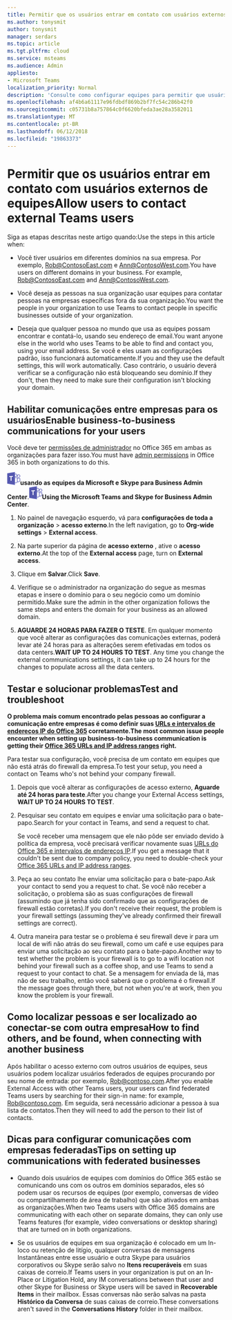 ```yaml
---
title: Permitir que os usuários entrar em contato com usuários externos de equipes
ms.author: tonysmit
author: tonysmit
manager: serdars
ms.topic: article
ms.tgt.pltfrm: cloud
ms.service: msteams
ms.audience: Admin
appliesto:
- Microsoft Teams
localization_priority: Normal
description: 'Consulte como configurar equipes para permitir que usuários falar com usuários de outra organização ou deixar que fora talk contatos a eles. '
ms.openlocfilehash: af4b6a61117e96fdbdf869b2bf7fc54c286b42f0
ms.sourcegitcommit: c05731b8a757864c0f6620bfeda3ae28a3582011
ms.translationtype: MT
ms.contentlocale: pt-BR
ms.lasthandoff: 06/12/2018
ms.locfileid: "19863373"
---
```

# <a name="allow-users-to-contact-external-teams-users"></a><span data-ttu-id="c18b3-103">Permitir que os usuários entrar em contato com usuários externos de equipes</span><span class="sxs-lookup"><span data-stu-id="c18b3-103">Allow users to contact external Teams users</span></span>
  
<span data-ttu-id="c18b3-104">Siga as etapas descritas neste artigo quando:</span><span class="sxs-lookup"><span data-stu-id="c18b3-104">Use the steps in this article when:</span></span>
  
- <span data-ttu-id="c18b3-p101">Você tiver usuários em diferentes domínios na sua empresa. Por exemplo, Rob@ContosoEast.com e Ann@ContosoWest.com.</span><span class="sxs-lookup"><span data-stu-id="c18b3-p101">You have users on different domains in your business. For example, Rob@ContosoEast.com and Ann@ContosoWest.com.</span></span>
    
- <span data-ttu-id="c18b3-107">Você deseja as pessoas na sua organização usar equipes para contatar pessoas na empresas específicas fora da sua organização.</span><span class="sxs-lookup"><span data-stu-id="c18b3-107">You want the people in your organization to use Teams to contact people in specific businesses outside of your organization.</span></span>
    
- <span data-ttu-id="c18b3-108">Deseja que qualquer pessoa no mundo que usa as equipes possam encontrar e contatá-lo, usando seu endereço de email.</span><span class="sxs-lookup"><span data-stu-id="c18b3-108">You want anyone else in the world who uses Teams to be able to find and contact you, using your email address.</span></span> <span data-ttu-id="c18b3-109">Se você e eles usam as configurações padrão, isso funcionará automaticamente.</span><span class="sxs-lookup"><span data-stu-id="c18b3-109">If you and they use the default settings, this will work automatically.</span></span> <span data-ttu-id="c18b3-110">Caso contrário, o usuário deverá verificar se a configuração não está bloqueando seu domínio.</span><span class="sxs-lookup"><span data-stu-id="c18b3-110">If they don't, then they need to make sure their configuration isn't blocking your domain.</span></span>
    
## <a name="enable-business-to-business-communications-for-your-users"></a><span data-ttu-id="c18b3-111">Habilitar comunicações entre empresas para os usuários</span><span class="sxs-lookup"><span data-stu-id="c18b3-111">Enable business-to-business communications for your users</span></span>
<span data-ttu-id="c18b3-112"><a name="bk_preview"> </a></span><span class="sxs-lookup"><span data-stu-id="c18b3-112"></span></span>

<span data-ttu-id="c18b3-113">Você deve ter [permissões de administrador](https://support.office.com/article/da585eea-f576-4f55-a1e0-87090b6aaa9d) no Office 365 em ambas as organizações para fazer isso.</span><span class="sxs-lookup"><span data-stu-id="c18b3-113">You must have [admin permissions](https://support.office.com/article/da585eea-f576-4f55-a1e0-87090b6aaa9d) in Office 365 in both organizations to do this.</span></span>

<span data-ttu-id="c18b3-114">![as equipes-30x30.png logotipo](media/teams-logo-30x30.png)**usando as equipes da Microsoft e Skype para Business Admin Center**.</span><span class="sxs-lookup"><span data-stu-id="c18b3-114">![teams-logo-30x30.png](media/teams-logo-30x30.png)**Using the Microsoft Teams and Skype for Business Admin Center**.</span></span>
1. <span data-ttu-id="c18b3-115">No painel de navegação esquerdo, vá para **configurações de toda a organização** > **acesso externo**.</span><span class="sxs-lookup"><span data-stu-id="c18b3-115">In the left navigation, go to **Org-wide settings** > **External access**.</span></span> 

2. <span data-ttu-id="c18b3-116">Na parte superior da página de **acesso externo** , ative o **acesso externo**.</span><span class="sxs-lookup"><span data-stu-id="c18b3-116">At the top of the **External access** page, turn on **External access**.</span></span> 

3. <span data-ttu-id="c18b3-117">Clique em **Salvar**.</span><span class="sxs-lookup"><span data-stu-id="c18b3-117">Click **Save**.</span></span> 

4. <span data-ttu-id="c18b3-118">Verifique se o administrador na organização do segue as mesmas etapas e insere o domínio para o seu negócio como um domínio permitido.</span><span class="sxs-lookup"><span data-stu-id="c18b3-118">Make sure the admin in the other organization follows the same steps and enters the domain for your business as an allowed domain.</span></span>
 
5. <span data-ttu-id="c18b3-p103">**AGUARDE 24 HORAS PARA FAZER O TESTE**. Em qualquer momento que você alterar as configurações das comunicações externas, poderá levar até 24 horas para as alterações serem efetivadas em todos os data centers.</span><span class="sxs-lookup"><span data-stu-id="c18b3-p103">**WAIT UP TO 24 HOURS TO TEST**. Any time you change the external communications settings, it can take up to 24 hours for the changes to populate across all the data centers.</span></span>

  
## <a name="test-and-troubleshoot"></a><span data-ttu-id="c18b3-121">Testar e solucionar problemas</span><span class="sxs-lookup"><span data-stu-id="c18b3-121">Test and troubleshoot</span></span>
<span data-ttu-id="c18b3-122"><a name="bk_preview"> </a></span><span class="sxs-lookup"><span data-stu-id="c18b3-122"></span></span>

 <span data-ttu-id="c18b3-123">**O problema mais comum encontrado pelas pessoas ao configurar a comunicação entre empresas é como definir suas [URLs e intervalos de endereços IP do Office 365](https://docs.microsoft.com/en-us/microsoftteams/office-365-urls-ip-address-ranges) corretamente.**</span><span class="sxs-lookup"><span data-stu-id="c18b3-123">**The most common issue people encounter when setting up business-to-business communication is getting their [Office 365 URLs and IP address ranges](https://docs.microsoft.com/en-us/microsoftteams/office-365-urls-ip-address-ranges) right.**</span></span>
  
<span data-ttu-id="c18b3-124">Para testar sua configuração, você precisa de um contato em equipes que não está atrás do firewall da empresa.</span><span class="sxs-lookup"><span data-stu-id="c18b3-124">To test your setup, you need a contact on Teams who's not behind your company firewall.</span></span>
  
1. <span data-ttu-id="c18b3-125">Depois que você alterar as configurações de acesso externo, **Aguarde até 24 horas para teste**.</span><span class="sxs-lookup"><span data-stu-id="c18b3-125">After you change your External Access settings, **WAIT UP TO 24 HOURS TO TEST**.</span></span>
    
2. <span data-ttu-id="c18b3-126">Pesquisar seu contato em equipes e enviar uma solicitação para o bate-papo.</span><span class="sxs-lookup"><span data-stu-id="c18b3-126">Search for your contact in Teams, and send a request to chat.</span></span>
    
    <span data-ttu-id="c18b3-127">Se você receber uma mensagem que ele não pôde ser enviado devido à política da empresa, você precisará verificar novamente suas [URLs do Office 365 e intervalos de endereços IP](https://docs.microsoft.com/en-us/microsoftteams/office-365-urls-ip-address-ranges).</span><span class="sxs-lookup"><span data-stu-id="c18b3-127">If you get a message that it couldn't be sent due to company policy, you need to double-check your [Office 365 URLs and IP address ranges](https://docs.microsoft.com/en-us/microsoftteams/office-365-urls-ip-address-ranges).</span></span>
    
3. <span data-ttu-id="c18b3-128">Peça ao seu contato lhe enviar uma solicitação para o bate-papo.</span><span class="sxs-lookup"><span data-stu-id="c18b3-128">Ask your contact to send you a request to chat.</span></span> <span data-ttu-id="c18b3-129">Se você não receber a solicitação, o problema são as suas configurações de firewall (assumindo que já tenha sido confirmado que as configurações de firewall estão corretas).</span><span class="sxs-lookup"><span data-stu-id="c18b3-129">If you don't receive their request, the problem is your firewall settings (assuming they've already confirmed their firewall settings are correct).</span></span>
    
4. <span data-ttu-id="c18b3-130">Outra maneira para testar se o problema é seu firewall deve ir para um local de wifi não atrás do seu firewall, como um café e use equipes para enviar uma solicitação ao seu contato para o bate-papo.</span><span class="sxs-lookup"><span data-stu-id="c18b3-130">Another way to test whether the problem is your firewall is to go to a wifi location not behind your firewall such as a coffee shop, and use Teams to send a request to your contact to chat.</span></span> <span data-ttu-id="c18b3-131">Se a mensagem for enviada de lá, mas não de seu trabalho, então você saberá que o problema é o firewall.</span><span class="sxs-lookup"><span data-stu-id="c18b3-131">If the message goes through there, but not when you're at work, then you know the problem is your firewall.</span></span>
    
## <a name="how-to-find-others-and-be-found-when-connecting-with-another-business"></a><span data-ttu-id="c18b3-132">Como localizar pessoas e ser localizado ao conectar-se com outra empresa</span><span class="sxs-lookup"><span data-stu-id="c18b3-132">How to find others, and be found, when connecting with another business</span></span>
<span data-ttu-id="c18b3-133"><a name="bk_preview"> </a></span><span class="sxs-lookup"><span data-stu-id="c18b3-133"></span></span>

<span data-ttu-id="c18b3-134">Após habilitar o acesso externo com outros usuários de equipes, seus usuários podem localizar usuários federados de equipes procurando por seu nome de entrada: por exemplo, Rob@contoso.com.</span><span class="sxs-lookup"><span data-stu-id="c18b3-134">After you enable External Access with other Teams users, your users can find federated Teams users by searching for their sign-in name: for example, Rob@contoso.com.</span></span> <span data-ttu-id="c18b3-135">Em seguida, será necessário adicionar a pessoa à sua lista de contatos.</span><span class="sxs-lookup"><span data-stu-id="c18b3-135">Then they will need to add the person to their list of contacts.</span></span>
  
  
## <a name="tips-on-setting-up-communications-with-federated-businesses"></a><span data-ttu-id="c18b3-136">Dicas para configurar comunicações com empresas federadas</span><span class="sxs-lookup"><span data-stu-id="c18b3-136">Tips on setting up communications with federated businesses</span></span>
<span data-ttu-id="c18b3-137"><a name="bk_preview"> </a></span><span class="sxs-lookup"><span data-stu-id="c18b3-137"></span></span>
    
- <span data-ttu-id="c18b3-138">Quando dois usuários de equipes com domínios do Office 365 estão se comunicando uns com os outros em domínios separados, eles só podem usar os recursos de equipes (por exemplo, conversas de vídeo ou compartilhamento de área de trabalho) que são ativados em ambas as organizações.</span><span class="sxs-lookup"><span data-stu-id="c18b3-138">When two Teams users with Office 365 domains are communicating with each other on separate domains, they can only use Teams features (for example, video conversations or desktop sharing) that are turned on in both organizations.</span></span>
    
- <span data-ttu-id="c18b3-139">Se os usuários de equipes em sua organização é colocado em um In-loco ou retenção de litígio, qualquer conversas de mensagens Instantâneas entre esse usuário e outra Skype para usuários corporativos ou Skype serão salvo no **Itens recuperáveis** em suas caixas de correio.</span><span class="sxs-lookup"><span data-stu-id="c18b3-139">If Teams users in your organization is put on an In-Place or Litigation Hold, any IM conversations between that user and other Skype for Business or Skype users will be saved in **Recoverable Items** in their mailbox.</span></span> <span data-ttu-id="c18b3-140">Essas conversas não serão salvas na pasta **Histórico da Conversa** de suas caixas de correio.</span><span class="sxs-lookup"><span data-stu-id="c18b3-140">These conversations aren't saved in the **Conversations History** folder in their mailbox.</span></span>
  
<span data-ttu-id="c18b3-141"><a name="bk_preview"> </a></span><span class="sxs-lookup"><span data-stu-id="c18b3-141"></span></span>
 
